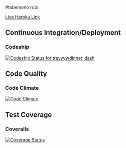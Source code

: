 #tabemono rubi

[Live Heroku Link](https://tabemono-rubi.herokuapp.com/)

## Continuous Integration/Deployment

### Codeship
[ ![Codeship Status for treyyyy/dinner_dash](https://codeship.com/projects/a0730f50-ac30-0132-4f48-46f15878b48e/status?branch=master)](https://codeship.com/projects/68479)

## Code Quality

### Code Climate
[![Code Climate](https://codeclimate.com/github/treyyyy/dinner_dash/badges/gpa.svg)](https://codeclimate.com/github/treyyyy/dinner_dash)


## Test Coverage

### Coveralls
[![Coverage Status](https://coveralls.io/repos/treyyyy/dinner_dash/badge.svg)](https://coveralls.io/r/treyyyy/dinner_dash)
